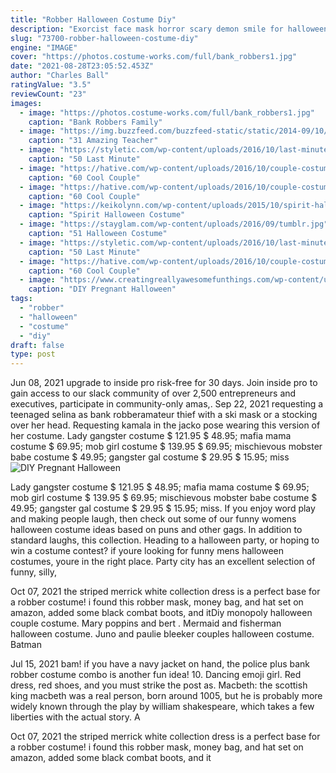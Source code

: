 ```yaml
---
title: "Robber Halloween Costume Diy"
description: "Exorcist face mask horror scary demon smile for halloween cosplay party costume. $12.21. Was: $12.85. Free shipping. 368 sold. Anti-fog black washable reusable 5 layer face mask"
slug: "73700-robber-halloween-costume-diy"
engine: "IMAGE"
cover: "https://photos.costume-works.com/full/bank_robbers1.jpg"
date: "2021-08-28T23:05:52.453Z"
author: "Charles Ball"
ratingValue: "3.5"
reviewCount: "23"
images:
  - image: "https://photos.costume-works.com/full/bank_robbers1.jpg"
    caption: "Bank Robbers Family"
  - image: "https://img.buzzfeed.com/buzzfeed-static/static/2014-09/10/20/enhanced/webdr10/enhanced-18170-1410395230-6.jpg"
    caption: "31 Amazing Teacher"
  - image: "https://styletic.com/wp-content/uploads/2016/10/last-minute-halloween-costumes/23-last-minute-halloween-costume-ideas-1.jpg"
    caption: "50 Last Minute"
  - image: "https://hative.com/wp-content/uploads/2016/10/couple-costumes/10-couple-costume-ideas-2.jpg"
    caption: "60 Cool Couple"
  - image: "https://hative.com/wp-content/uploads/2016/10/couple-costumes/9-couple-costume-ideas-1.jpg"
    caption: "60 Cool Couple"
  - image: "https://keikolynn.com/wp-content/uploads/2015/10/spirit-halloween-cat-burglar-costume-keiko-lynn-22.jpg"
    caption: "Spirit Halloween Costume"
  - image: "https://stayglam.com/wp-content/uploads/2016/09/tumblr.jpg"
    caption: "51 Halloween Costume"
  - image: "https://styletic.com/wp-content/uploads/2016/10/last-minute-halloween-costumes/21-last-minute-halloween-costume-ideas-1.jpg"
    caption: "50 Last Minute"
  - image: "https://hative.com/wp-content/uploads/2016/10/couple-costumes/16-couple-costume-ideas-1.jpg"
    caption: "60 Cool Couple"
  - image: "https://www.creatingreallyawesomefunthings.com/wp-content/uploads/2015/09/PinCushion_large.jpg"
    caption: "DIY Pregnant Halloween"
tags:
  - "robber"
  - "halloween"
  - "costume"
  - "diy"
draft: false
type: post
---
```


Jun 08, 2021 upgrade to inside pro risk-free for 30 days. Join inside pro to gain access to our slack community of over 2,500 entrepreneurs and executives, participate in community-only amas,. Sep 22, 2021 requesting a teenaged selina as bank robberamateur thief with a ski mask or a stocking over her head.  Requesting kamala in the jacko pose wearing this version of her costume. Lady gangster costume $ 121.95 $ 48.95; mafia mama costume $ 69.95; mob girl costume $ 139.95 $ 69.95; mischievous mobster babe costume $ 49.95; gangster gal costume $ 29.95 $ 15.95; miss
![DIY Pregnant Halloween](https://www.creatingreallyawesomefunthings.com/wp-content/uploads/2015/09/PinCushion_large.jpg "DIY Pregnant Halloween")

Lady gangster costume $ 121.95 $ 48.95; mafia mama costume $ 69.95; mob girl costume $ 139.95 $ 69.95; mischievous mobster babe costume $ 49.95; gangster gal costume $ 29.95 $ 15.95; miss. If you enjoy word play and making people laugh, then check out some of our funny womens halloween costume ideas based on puns and other gags. In addition to standard laughs, this collection. Heading to a halloween party, or hoping to win a costume contest? if youre looking for funny mens halloween costumes, youre in the right place. Party city has an excellent selection of funny, silly,
<!--inArticleAds-->

<!--galleryOne-->

Oct 07, 2021 the striped merrick white collection dress is a perfect base for a robber costume! i found this robber mask, money bag, and hat set on amazon, added some black combat boots, and itDiy monopoly halloween couple costume. Mary poppins and bert . Mermaid and fisherman halloween costume. Juno and paulie bleeker couples halloween costume. Batman
<!--inArticleAds-->

<!--galleryTwo-->

Jul 15, 2021 bam! if you have a navy jacket on hand, the police plus bank robber costume combo is another fun idea! 10. Dancing emoji girl. Red dress, red shoes, and you must strike the post as. Macbeth: the scottish king macbeth was a real person, born around 1005, but he is probably more widely known through the play by william shakespeare, which takes a few liberties with the actual story. A
<!--galleryThree-->

Oct 07, 2021 the striped merrick white collection dress is a perfect base for a robber costume! i found this robber mask, money bag, and hat set on amazon, added some black combat boots, and it